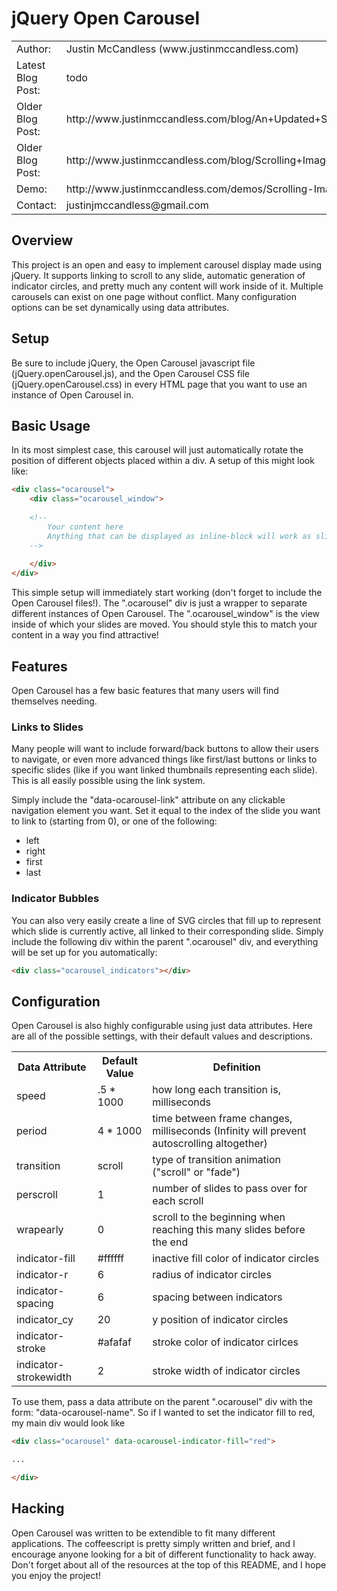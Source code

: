 # jQuery Open Carousel

<table>
  <tr>
    <td>Author:</td>
    <td>Justin McCandless (www.justinmccandless.com)</td>
  </tr>
  <tr>
    <td>Latest Blog Post:</td>
    <td>todo</td>
  </tr>
  <tr>
    <td>Older Blog Post:</td>
    <td>http://www.justinmccandless.com/blog/An+Updated+Scolling+Image+Bar+jQuery+Carousel</td>
  </tr>
  <tr>
    <td>Older Blog Post:</td>
    <td>http://www.justinmccandless.com/blog/Scrolling+Image+Bar</td>
  </tr>
  <tr>
    <td>Demo:</td>
    <td>http://www.justinmccandless.com/demos/Scrolling-Image-Bar/index.html</td>
  </tr>
  <tr>
    <td>Contact:</td>
    <td>justinjmccandless@gmail.com</td>
  </tr>
</table>

## Overview

This project is an open and easy to implement carousel display made using jQuery.  It supports linking to scroll to any slide, automatic generation of indicator circles, and pretty much any content will work inside of it.  Multiple carousels can exist on one page without conflict.  Many configuration options can be set dynamically using data attributes.

## Setup

Be sure to include jQuery, the Open Carousel javascript file (jQuery.openCarousel.js), and the Open Carousel CSS file (jQuery.openCarousel.css) in every HTML page that you want to use an instance of Open Carousel in.

## Basic Usage

In its most simplest case, this carousel will just automatically rotate the position of different objects placed within a div.  A setup of this might look like:

```html
<div class="ocarousel">
    <div class="ocarousel_window">
    
    <!--
        Your content here
        Anything that can be displayed as inline-block will work as slides (divs, img tags, etc.)
    -->
    
    </div>
</div>
```

This simple setup will immediately start working (don't forget to include the Open Carousel files!).  The ".ocarousel" div is just a wrapper to separate different instances of Open Carousel.  The ".ocarousel_window" is the view inside of which your slides are moved.  You should style this to match your content in a way you find attractive!

## Features

Open Carousel has a few basic features that many users will find themselves needing.

### Links to Slides

Many people will want to include forward/back buttons to allow their users to navigate, or even more advanced things like first/last buttons or links to specific slides (like if you want linked thumbnails representing each slide).  This is all easily possible using the link system.

Simply include the "data-ocarousel-link" attribute on any clickable navigation element you want.  Set it equal to the index of the slide you want to link to (starting from 0), or one of the following:

* left
* right
* first
* last

### Indicator Bubbles

You can also very easily create a line of SVG circles that fill up to represent which slide is currently active, all linked to their corresponding slide.  Simply include the following div within the parent ".ocarousel" div, and everything will be set up for you automatically:

```html
<div class="ocarousel_indicators"></div>
```

## Configuration

Open Carousel is also highly configurable using just data attributes.  Here are all of the possible settings, with their default values and descriptions.

<table>
  <tr>
    <th>Data Attribute</th>
    <th>Default Value</th>
    <th>Definition</th>
  </tr>
  <tr>
    <td>speed</td>
    <td>.5 * 1000</td>
    <td>how long each transition is, milliseconds</td>
  </tr>
  <tr>
    <td>period</td>
    <td>4 * 1000</td>
    <td>time between frame changes, milliseconds (Infinity will prevent autoscrolling altogether)</td>
  </tr>
  <tr>
    <td>transition</td>
    <td>scroll</td>
    <td>type of transition animation ("scroll" or "fade")</td>
  </tr>
  <tr>
    <td>perscroll</td>
    <td>1</td>
    <td>number of slides to pass over for each scroll</td>
  </tr>
  <tr>
    <td>wrapearly</td>
    <td>0</td>
    <td>scroll to the beginning when reaching this many slides before the end</td>
  </tr>
  <tr>
    <td>indicator-fill</td>
    <td>#ffffff</td>
    <td>inactive fill color of indicator circles</td>
  </tr>
  <tr>
    <td>indicator-r</td>
    <td>6</td>
    <td>radius of indicator circles</td>
  </tr>
  <tr>
    <td>indicator-spacing</td>
    <td>6</td>
    <td>spacing between indicators</td>
  </tr>
  <tr>
    <td>indicator_cy</td>
    <td>20</td>
    <td>y position of indicator circles</td>
  </tr>
  <tr>
    <td>indicator-stroke</td>
    <td>#afafaf</td>
    <td>stroke color of indicator cirlces</td>
  </tr>
  <tr>
    <td>indicator-strokewidth</td>
    <td>2</td>
    <td>stroke width of indicator circles</td>
  </tr>
</table>

To use them, pass a data attribute on the parent ".ocarousel" div with the form: "data-ocarousel-name".  So if I wanted to set the indicator fill to red, my main div would look like

```html
<div class="ocarousel" data-ocarousel-indicator-fill="red">

...

</div>
```

## Hacking

Open Carousel was written to be extendible to fit many different applications.  The coffeescript is pretty simply written and brief, and I encourage anyone looking for a bit of different functionality to hack away.  Don't forget about all of the resources at the top of this README, and I hope you enjoy the project!


